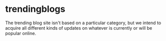 # trendingblogs
The trending blog site isn't based on a particular category, but we intend to acquire all different kinds of updates on whatever is currently or will be popular online.
